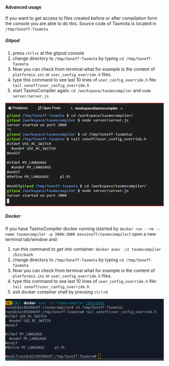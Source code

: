 #### Advanced usage
If you want to get access to files created before or after compilation form the console you are able to do this. Source code of Tasmota is located in `/tmp/Sonoff-Tasmota`

##### Gitpod
1. press `ctrl+c` at the gitpod console
2. change directory to `/tmp/Sonoff-Tasmota` by typing `cd /tmp/Sonoff-Tasmota`
3. Now you can check from terminal what for example is the content of `platformio.ini` or `user_config_override.h` files.
4. type this command to see last 10 lines of `user_config_override.h` file:  `tail sonoff/user_config_override.h`
5. start TasmoCompiler again: `cd /workspace/tasmocompiler` and `node server/server.js`

![Gitpod Advanced](./docs/images/gitpod_advanced.png)

##### Docker
If you have TasmoCompiler docker running (started by `docker run --rm --name tasmocompiler -p 3000:3000 benzino77/tasmocompiler`) open a new terminal tab/window and:

1. run this command to _get into_ container: `docker exec -it tasmocompiler /bin/bash`
2. change directory to `/tmp/Sonoff-Tasmota` by typing `cd /tmp/Sonoff-Tasmota`
3. Now you can check from terminal what for example is the content of `platformio.ini` or `user_config_override.h` files.
4. type this command to see last 10 lines of `user_config_override.h` file:  `tail sonoff/user_config_override.h`
5. exit docker container shell by pressing `ctrl+d`

![Docker Advanced](./docs/images/docker_advanced.png)
